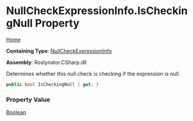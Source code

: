 # NullCheckExpressionInfo\.IsCheckingNull Property

[Home](../../../../../README.md)

**Containing Type**: [NullCheckExpressionInfo](../README.md)

**Assembly**: Roslynator\.CSharp\.dll

  
Determines whether this null check is checking if the expression is null\.

```csharp
public bool IsCheckingNull { get; }
```

### Property Value

[Boolean](https://docs.microsoft.com/en-us/dotnet/api/system.boolean)

